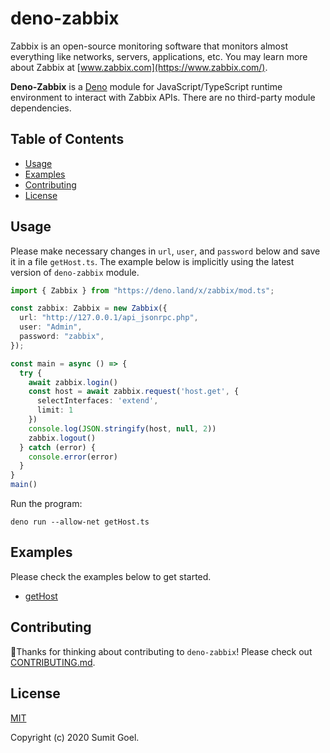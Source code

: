 # deno-zabbix

Zabbix is an open-source monitoring software that monitors almost everything like networks, servers, applications, etc. You may learn more about Zabbix at [www.zabbix.com](https://www.zabbix.com/).

**Deno-Zabbix** is a [Deno](https://deno.land) module for JavaScript/TypeScript runtime environment to interact with Zabbix APIs. There are no third-party module dependencies.

## Table of Contents

- [Usage](#usage)
- [Examples](#examples)
- [Contributing](#contributing)
- [License](#license)

## Usage

Please make necessary changes in `url`, `user`, and `password` below and save it in a file `getHost.ts`. The example below is implicitly using the latest version of `deno-zabbix` module.

```ts
import { Zabbix } from "https://deno.land/x/zabbix/mod.ts";

const zabbix: Zabbix = new Zabbix({
  url: "http://127.0.0.1/api_jsonrpc.php",
  user: "Admin",
  password: "zabbix",
});

const main = async () => {
  try {
    await zabbix.login()
    const host = await zabbix.request('host.get', {
      selectInterfaces: 'extend',
      limit: 1
    })
    console.log(JSON.stringify(host, null, 2))
    zabbix.logout()
  } catch (error) {
    console.error(error)
  }
}
main()
```

Run the program:

```shell
deno run --allow-net getHost.ts
```

## Examples

Please check the examples below to get started.

- [getHost](examples/getHost.ts)

## Contributing

👋Thanks for thinking about contributing to `deno-zabbix`! Please check out [CONTRIBUTING.md](CONTRIBUTING.md).

## License

[MIT](LICENSE)

Copyright (c) 2020 Sumit Goel.
